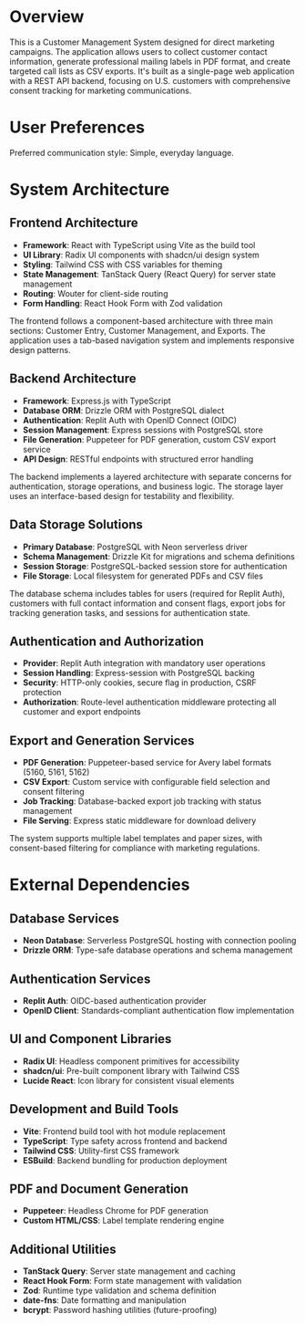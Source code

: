 # Overview

This is a Customer Management System designed for direct marketing campaigns. The application allows users to collect customer contact information, generate professional mailing labels in PDF format, and create targeted call lists as CSV exports. It's built as a single-page web application with a REST API backend, focusing on U.S. customers with comprehensive consent tracking for marketing communications.

# User Preferences

Preferred communication style: Simple, everyday language.

# System Architecture

## Frontend Architecture
- **Framework**: React with TypeScript using Vite as the build tool
- **UI Library**: Radix UI components with shadcn/ui design system
- **Styling**: Tailwind CSS with CSS variables for theming
- **State Management**: TanStack Query (React Query) for server state management
- **Routing**: Wouter for client-side routing
- **Form Handling**: React Hook Form with Zod validation

The frontend follows a component-based architecture with three main sections: Customer Entry, Customer Management, and Exports. The application uses a tab-based navigation system and implements responsive design patterns.

## Backend Architecture
- **Framework**: Express.js with TypeScript
- **Database ORM**: Drizzle ORM with PostgreSQL dialect
- **Authentication**: Replit Auth with OpenID Connect (OIDC)
- **Session Management**: Express sessions with PostgreSQL store
- **File Generation**: Puppeteer for PDF generation, custom CSV export service
- **API Design**: RESTful endpoints with structured error handling

The backend implements a layered architecture with separate concerns for authentication, storage operations, and business logic. The storage layer uses an interface-based design for testability and flexibility.

## Data Storage Solutions
- **Primary Database**: PostgreSQL with Neon serverless driver
- **Schema Management**: Drizzle Kit for migrations and schema definitions
- **Session Storage**: PostgreSQL-backed session store for authentication
- **File Storage**: Local filesystem for generated PDFs and CSV files

The database schema includes tables for users (required for Replit Auth), customers with full contact information and consent flags, export jobs for tracking generation tasks, and sessions for authentication state.

## Authentication and Authorization
- **Provider**: Replit Auth integration with mandatory user operations
- **Session Handling**: Express-session with PostgreSQL backing
- **Security**: HTTP-only cookies, secure flag in production, CSRF protection
- **Authorization**: Route-level authentication middleware protecting all customer and export endpoints

## Export and Generation Services
- **PDF Generation**: Puppeteer-based service for Avery label formats (5160, 5161, 5162)
- **CSV Export**: Custom service with configurable field selection and consent filtering
- **Job Tracking**: Database-backed export job tracking with status management
- **File Serving**: Express static middleware for download delivery

The system supports multiple label templates and paper sizes, with consent-based filtering for compliance with marketing regulations.

# External Dependencies

## Database Services
- **Neon Database**: Serverless PostgreSQL hosting with connection pooling
- **Drizzle ORM**: Type-safe database operations and schema management

## Authentication Services
- **Replit Auth**: OIDC-based authentication provider
- **OpenID Client**: Standards-compliant authentication flow implementation

## UI and Component Libraries
- **Radix UI**: Headless component primitives for accessibility
- **shadcn/ui**: Pre-built component library with Tailwind CSS
- **Lucide React**: Icon library for consistent visual elements

## Development and Build Tools
- **Vite**: Frontend build tool with hot module replacement
- **TypeScript**: Type safety across frontend and backend
- **Tailwind CSS**: Utility-first CSS framework
- **ESBuild**: Backend bundling for production deployment

## PDF and Document Generation
- **Puppeteer**: Headless Chrome for PDF generation
- **Custom HTML/CSS**: Label template rendering engine

## Additional Utilities
- **TanStack Query**: Server state management and caching
- **React Hook Form**: Form state management with validation
- **Zod**: Runtime type validation and schema definition
- **date-fns**: Date formatting and manipulation
- **bcrypt**: Password hashing utilities (future-proofing)